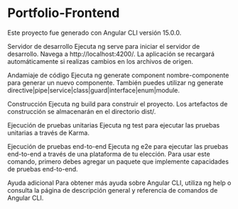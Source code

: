 # Portfolio-Frontend
Este proyecto fue generado con Angular CLI versión 15.0.0.

Servidor de desarrollo
Ejecuta ng serve para iniciar el servidor de desarrollo. Navega a http://localhost:4200/. La aplicación se recargará automáticamente si realizas cambios en los archivos de origen.

Andamiaje de código
Ejecuta ng generate component nombre-componente para generar un nuevo componente. También puedes utilizar ng generate directive|pipe|service|class|guard|interface|enum|module.

Construcción
Ejecuta ng build para construir el proyecto. Los artefactos de construcción se almacenarán en el directorio dist/.

Ejecución de pruebas unitarias
Ejecuta ng test para ejecutar las pruebas unitarias a través de Karma.

Ejecución de pruebas end-to-end
Ejecuta ng e2e para ejecutar las pruebas end-to-end a través de una plataforma de tu elección. Para usar este comando, primero debes agregar un paquete que implemente capacidades de pruebas end-to-end.

Ayuda adicional
Para obtener más ayuda sobre Angular CLI, utiliza ng help o consulta la página de descripción general y referencia de comandos de Angular CLI.
